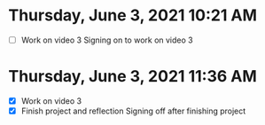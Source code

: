 # Thursday, June  3, 2021 10:21 AM
- [ ] Work on video 3
Signing on to work on video 3
# Thursday, June  3, 2021 11:36 AM
- [x] Work on video 3
- [x] Finish project and reflection
Signing off after finishing project